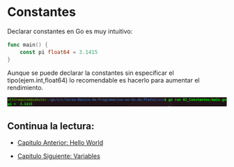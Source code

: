 # Constantes
Declarar constantes en Go es muy intuitivo:
```go
func main() {
	const pi float64 = 3.1415
}
```
Aunque se puede declarar la constantes sin especificar el tipo(ejem.int,float64) lo recomendable es hacerlo para aumentar el rendimiento.

<div align="center">
<a href="https://youtu.be/Bcyzmikab8o"><img src="./../../img/02-min.png"/></a>
</div>

## Continua la lectura:
- [Capitulo Anterior: Hello World](./../01_Hello-World)                                                                 

- [Capitulo Siguiente: Variables](./../03_Variables)